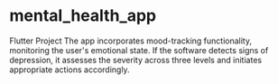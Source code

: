 # mental_health_app
Flutter Project
The app incorporates mood-tracking functionality, monitoring the user's emotional state. If the software detects signs of depression, it assesses the severity across three levels and initiates appropriate actions accordingly.
